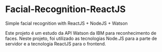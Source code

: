 # Facial-Recognition-ReactJS
Simple facial recognition with ReactJS + NodeJS + Watson

Este projeto é um estudo da API Watson da IBM para reconhecimento de faces. Neste projeto, foi utilizado as tecnologias Node.JS para a parte de servidor e a tecnologia ReactJS para o frontend.
